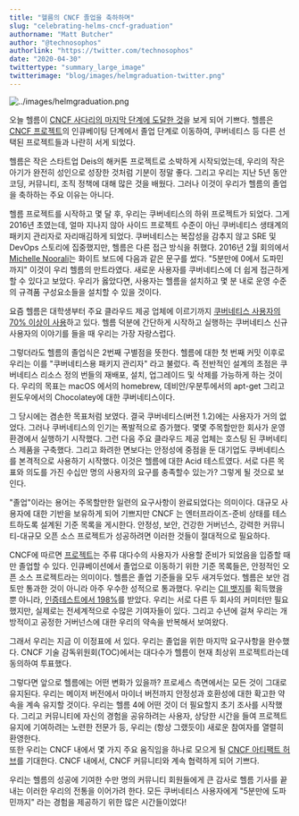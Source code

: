 ```yaml
---
title: "헬름의 CNCF 졸업을 축하하며"
slug: "celebrating-helms-cncf-graduation"
authorname: "Matt Butcher"
author: "@technosophos"
authorlink: "https://twitter.com/technosophos"
date: "2020-04-30"
twittertype: "summary_large_image"
twitterimage: "blog/images/helmgraduation-twitter.png"
---
```


![../images/helmgraduation.png](../images/helmgraduation.png)

오늘 헬름이 [CNCF 사다리의 마지막 단계에 도달한 것](https://www.cncf.io/announcement/2020/04/30/cloud-native-computing-foundation-announces-helm-graduation/)을 보게 되어 기쁘다.
헬름은 [CNCF 프로젝트](https://www.cncf.io/projects/)의 인큐베이팅 단계에서 졸업 단계로 이동하여, 쿠버네티스 등 다른 선택된 프로젝트들과 나란히 서게 되었다.

헬름은 작은 스타트업 Deis의 해커톤 프로젝트로 소박하게 시작되었는데, 우리의 작은 아기가 완전히 성인으로 성장한 것처럼 기분이 정말 좋다.
그리고 우리는 지난 5년 동안 코딩, 커뮤니티, 조직 정책에 대해 많은 것을 배웠다.
그러나 이것이 우리가 헬름의 졸업을 축하하는 주요 이유는 아니다.

헬름 프로젝트를 시작하고 몇 달 후, 우리는 쿠버네티스의 하위 프로젝트가 되었다. 
그게 2016년 초였는데, 얼마 지나지 않아 사이드 프로젝트 수준이 아닌 쿠버네티스 생태계의 패키지 관리자로 자리매김하게 되었다.
쿠버네티스는 복잡성을 감추지 않고 SRE 및 DevOps 스토리에 집중했지만, 헬름은 다른 접근 방식을 취했다.
2016년 2월 회의에서 [Michelle Noorali](https://twitter.com/michellenoorali)는 화이트 보드에 다음과 같은 문구를 썼다.
"5분만에 0에서 도파민까지"
이것이 우리 헬름의 만트라였다. 새로운 사용자를 쿠버네티스에 더 쉽게 접근하게 할 수 있다고 보았다.
우리가 옳았다면, 사용자는 헬름을 설치하고 몇 분 내로 운영 수준의 규격품 구성요소들을 설치할 수 있을 것이다.

요즘 헬름은 대학생부터 주요 클라우드 제공 업체에 이르기까지 [쿠버네티스 사용자의 70% 이상이 사용](https://www.cncf.io/wp-content/uploads/2020/03/CNCF_Survey_Report.pdf)하고 있다.
헬름 덕분에 간단하게 시작하고 실행하는 쿠버네티스 신규 사용자의 이야기를 들을 때 우리는 가장 자랑스럽다.

그렇더라도 헬름의 졸업식은 2번째 구별점을 뜻한다.
헬름에 대한 첫 번째 커밋 이후로 우리는 이를 "쿠버네티스용 패키지 관리자" 라고 불렀다.
즉 전반적인 설계의 초점은 쿠버네티스 리소스 정의 번들의 재배포, 설치, 업그레이드 및 삭제를 가능하게 하는 것이다.
우리의 목표는 macOS 에서의 homebrew, 데비안/우분투에서의 apt-get 그리고 윈도우에서의 Chocolatey에 대한 쿠버네티스이다.

그 당시에는 겸손한 목표처럼 보였다.
결국 쿠버네티스(버전 1.2)에는 사용자가 거의 없었다.
그러나 쿠버네티스의 인기는 폭발적으로 증가했다.
몇몇 주목할만한 회사가 운영 환경에서 실행하기 시작했다.
그런 다음 주요 클라우드 제공 업체는 호스팅 된 쿠버네티스 제품을 구축했다.
그리고 화려한 면보다는 안정성에 중점을 둔 대기업도 쿠버네티스를 본격적으로 사용하기 시작했다.
이것은 헬름에 대한 Acid 테스트였다.
서로 다른 목표와 의도를 가진 수십만 명의 사용자의 요구를 충족할수 있는가? 그렇게 될 것으로 보인다.

"졸업"이라는 용어는 주목할만한 일련의 요구사항이 완료되었다는 의미이다.
대규모 사용자에 대한 기반을 보유하게 되어 기쁘지만 CNCF 는 엔터프라이즈-준비 상태를 테스트하도록 설계된 기준 목록을 게시한다.
안정성, 보안, 건강한 거버넌스, 강력한 커뮤니티-대규모 오픈 소스 프로젝트가 성공하려면 이러한 것들이 절대적으로 필요하다.

CNCF에 따르면 [프로젝트](https://www.cncf.io/projects/)는 주류 대다수의 사용자가 사용할 준비가 되었음을 입증할 때만 졸업할 수 있다.
인큐베이션에서 졸업으로 이동하기 위한 기준 목록들은, 안정적인 오픈 소스 프로젝트라는 의미이다.
헬름은 졸업 기준들을 모두 새겨두었다.
헬름은 보안 검토만 통과한 것이 아니라 아주 우수한 성적으로 통과했다.
우리는 [CII 뱃지](https://bestpractices.coreinfrastructure.org/en)를 획득했을 뿐 아니라, [인증테스트에서 198%](https://bestpractices.coreinfrastructure.org/en/projects?q=helm%20package%20manager)를 받았다.
우리는 서로 다른 두 회사의 커미터만 필요했지만, 실제로는 전세계적으로 수많은 기여자들이 있다.
그리고 수년에 걸쳐 우리는 개방적이고 공정한 거버넌스에 대한 우리의 약속을 반복해서 보여왔다.

그래서 우리는 지금 이 이정표에 서 있다.
우리는 졸업을 위한 마지막 요구사항을 완수했다. CNCF 기술 감독위원회(TOC)에서는 대다수가 헬름이 현재 최상위 프로젝트라는데 동의하여 투표했다.

그렇다면 앞으로 헬름에는 어떤 변화가 있을까?
프로세스 측면에서는 모든 것이 그대로 유지된다.
우리는 메이저 버전에서 마이너 버전까지 안정성과 호환성에 대한 확고한 약속을 계속 유지할 것이다.
우리는 헬름 4에 어떤 것이 더 필요할지 초기 조사를 시작했다.
그리고 커뮤니티에 자신의 경험을 공유하려는 사용자, 상당한 시간을 들여 프로젝트 유지에 기여하려는 노련한 전문가 등, 우리는 (항상 그랬듯이) 새로운 참여자를 열렬히 환영한다.  
또한 우리는 CNCF 내에서 몇 가지 주요 움직임을 하나로 모으게 될 [CNCF 아티팩트 허브](https://devclass.com/2020/03/12/cncf-starts-new-artifact-hub/)를 기대한다.
CNCF 내에서, CNCF 커뮤니티와 계속 협력하게 되어 기쁘다.

우리는 헬름의 성공에 기여한 수만 명의 커뮤니티 회원들에게 큰 감사로 헬름 기사를 끝내는 이러한 우리의 전통을 이어가려 한다.
모든 쿠버네티스 사용자에게 "5분만에 도파민까지" 라는 경험을 제공하기 위한 많은 시간들이었다!
